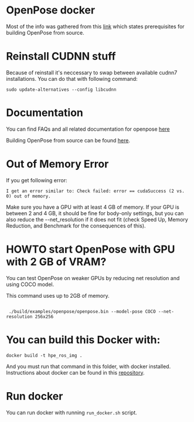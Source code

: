 # OpenPose docker

Most of the info was gathered from this [link](https://github.com/CMU-Perceptual-Computing-Lab/openpose/blob/master/doc/installation/1_prerequisites.md) 
which states prerequisites for building OpenPose from source. 


# Reinstall CUDNN stuff

Because of reinstall it's neccessary to swap between available cudnn7 installations. 
You can do that with following command: 
```
sudo update-alternatives --config libcudnn
```


# Documentation 

You can find FAQs and all related documentation for openpose [here](https://cmu-perceptual-computing-lab.github.io/openpose/web/html/doc/md_doc_05_faq.html) 

Building OpenPose from source can be found [here](https://github.com/CMU-Perceptual-Computing-Lab/openpose/blob/master/doc/installation/0_index.md#compiling-and-running-openpose-from-source). 


# Out of Memory Error 

If you get following error: 
```
I get an error similar to: Check failed: error == cudaSuccess (2 vs. 0) out of memory.

```

Make sure you have a GPU with at least 4 GB of memory. If your GPU is between 2 and 4 GB, it should be fine for body-only settings, 
but you can also reduce the --net_resolution if it does not fit (check Speed Up, Memory Reduction, and Benchmark for the consequences of this).

# HOWTO start OpenPose with GPU with 2 GB of VRAM? 

You can test OpenPose on weaker GPUs by reducing net resolution and using COCO model. 

This command uses up to 2GB of memory. 

```

 ./build/examples/openpose/openpose.bin --model-pose COCO --net-resolution 256x256 

```

# You can build this Docker with: 
```
docker build -t hpe_ros_img . 
```

And you must run that command in this folder, with docker installed. 
Instructions about docker can be found in this [repository](https://github.com/larics/docker_files). 

# Run docker

You can run docker with running `run_docker.sh` script.
